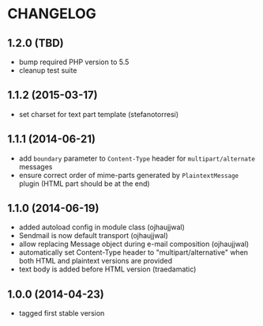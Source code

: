 CHANGELOG
=========

1.2.0 (TBD)
-----------
* bump required PHP version to 5.5
* cleanup test suite

1.1.2 (2015-03-17)
------------------
* set charset for text part template (stefanotorresi)

1.1.1 (2014-06-21)
------------------
* add `boundary` parameter to `Content-Type` header for `multipart/alternate` messages
* ensure correct order of mime-parts generated by `PlaintextMessage` plugin (HTML part should be at the end)

1.1.0 (2014-06-19)
------------------
* added autoload config in module class (ojhaujjwal)
* Sendmail is now default transport (ojhaujjwal)
* allow replacing Message object during e-mail composition (ojhaujjwal)
* automatically set Content-Type header to "multipart/alternative" when both HTML and plaintext versions
  are provided
* text body is added before HTML version (traedamatic)

1.0.0 (2014-04-23)
------------------

* tagged first stable version

